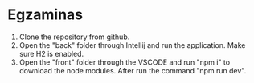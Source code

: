 # Egzaminas

1. Clone the repository from github.
2. Open the "back" folder through Intellij and run the application. Make sure H2 is enabled.
3. Open the "front" folder through the VSCODE and run "npm i" to download the node modules. After run the command "npm run dev".